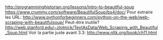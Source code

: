 http://programminghistorian.org/lessons/intro-to-beautiful-soup
https://www.crummy.com/software/BeautifulSoup/bs4/doc/
Pour extraire les URL: http://www.pythonforbeginners.com/python-on-the-web/web-scraping-with-beautifulsoup/
Peut-être inutile? http://web.stanford.edu/~zlotnick/TextAsData/Web_Scraping_with_Beautiful_Soup.html
Voir la partie juste avant 3.3: http://www.nltk.org/book/ch11.html
